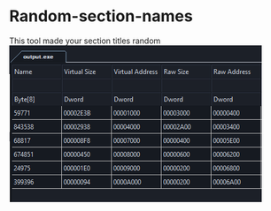 # Random-section-names
This tool made your section titles random
![Random section names demo](Screenshot_35.png)
